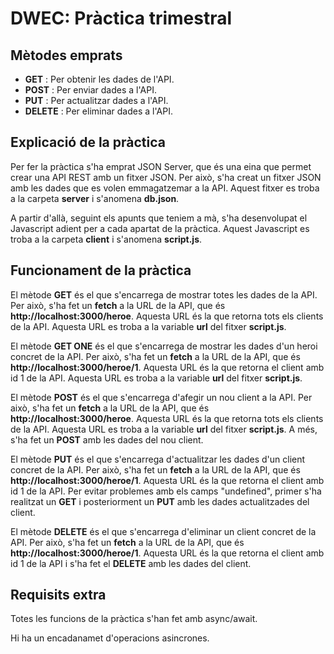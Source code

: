 # DWEC: Pràctica trimestral


## Mètodes emprats

-  **GET** : Per obtenir les dades de l'API.
-  **POST** : Per enviar dades a l'API.
-  **PUT** : Per actualitzar dades a l'API.
-  **DELETE** : Per eliminar dades a l'API.

## Explicació de la pràctica

Per fer la pràctica s'ha emprat JSON Server, que és una eina que permet crear una API REST amb un fitxer JSON. Per això, s'ha creat un fitxer JSON amb les dades que es volen emmagatzemar a la API. Aquest fitxer es troba a la carpeta  **server**  i s'anomena  **db.json**.

A partir d'allà, seguint els apunts que teniem a mà, s'ha desenvolupat el Javascript adient per a cada apartat de la pràctica. Aquest Javascript es troba a la carpeta  **client**  i s'anomena  **script.js**.

## Funcionament de la pràctica

El mètode **GET** és el que s'encarrega de mostrar totes les dades de la API. Per això, s'ha fet un  **fetch**  a la URL de la API, que és  **http://localhost:3000/heroe**. Aquesta URL és la que retorna tots els clients de la API. Aquesta URL es troba a la variable  **url**  del fitxer  **script.js**.

El mètode **GET ONE** és el que s'encarrega de mostrar les dades d'un heroi concret de la API. Per això, s'ha fet un  **fetch**  a la URL de la API, que és  **http://localhost:3000/heroe/1**. Aquesta URL és la que retorna el client amb id 1 de la API. Aquesta URL es troba a la variable  **url**  del fitxer  **script.js**.

El mètode **POST** és el que s'encarrega d'afegir un nou client a la API. Per això, s'ha fet un  **fetch**  a la URL de la API, que és  **http://localhost:3000/heroe**. Aquesta URL és la que retorna tots els clients de la API. Aquesta URL es troba a la variable  **url**  del fitxer  **script.js**. A més, s'ha fet un  **POST**  amb les dades del nou client.

El mètode **PUT** és el que s'encarrega d'actualitzar les dades d'un client concret de la API. Per això, s'ha fet un  **fetch**  a la URL de la API, que és  **http://localhost:3000/heroe/1**. Aquesta URL és la que retorna el client amb id 1 de la API. Per evitar problemes amb els camps "undefined", primer s'ha realitzat un **GET** i posteriorment un  **PUT**  amb les dades actualitzades del client.

El mètode **DELETE** és el que s'encarrega d'eliminar un client concret de la API. Per això, s'ha fet un  **fetch**  a la URL de la API, que és  **http://localhost:3000/heroe/1**. Aquesta URL és la que retorna el client amb id 1 de la API i s'ha fet el **DELETE** amb les dades del client.

## Requisits extra

Totes les funcions de la pràctica s'han fet amb async/await.

Hi ha un encadanamet d'operacions asincrones.

